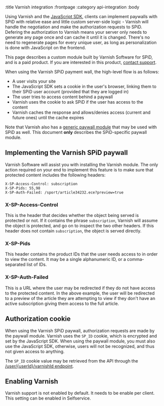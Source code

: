 :title Varnish integration
:frontpage
:category api-integration
:body

Using Varnish and the [JavaScript SDK](/sdks/javascript/), clients can implement
paywalls with SPiD with relative ease and little custom server-side logic -
Varnish will handle the negotiation and make the authorization requests to SPiD.
Defering the authorization to Varnish means your server only needs to generate
any page once and can cache it until it is changed. There's no need to
regenerate pages for every unique user, as long as personalization is done with
JavaScript on the frontend.

This page describes a custom module built by Varnish Software for SPiD, and is a
paid product. If you are interested in this product,
[contact support](mailto:schibstedaccount@schibsted.com).

When using the Varnish SPiD payment wall, the high-level flow is as follows:

- A user visits your site
- The JavaScript SDK sets a cookie in the user's browser, linking them to their
  SPiD user account (provided that they are logged in)
- The user tries to access content behind a paywall
- Varnish uses the cookie to ask SPiD if the user has access to the content
- Varnish caches the response and allows/denies access (current and future ones)
  until the cache expires

Note that Varnish also has a
[generic paywall module](https://www.varnish-software.com/product/varnish-paywall)
that may be used with SPiD as well. This document **only** describes the
SPiD-specific paywall module.

## Implementing the Varnish SPiD paywall

Varnish Software will assist you with installing the Varnish module. The only
action required on your end to implement this feature is to make sure that
protected content includes the following headers:

```text
X-SP-Access-Control: subscription
X-SP-Pids: 55,98
X-SP-Auth-Failed: /sport/article34232.ece?preview=true
```

### X-SP-Access-Control

This is the header that decides whether the object being served is protected or
not. If it contains the phrase `subscription`, Varnish will assume the object is
protected, and go on to inspect the two other headers. If this header does not
contain `subscription`, the object is served directly.

### X-SP-Pids

This header contains the product IDs that the user needs access to in order to
view the content. It may be a single alphanumeric ID, or a comma-separated list
of IDs.

### X-SP-Auth-Failed

This is a URL where the user may be redirected if they do not have access to the
protected content. In the above example, the user will be redirected to a
preview of the article they are attempting to view if they don't have an active
subscription giving them access to the full article.

## Authorization cookie

When using the Varnish SPiD paywall, authorization requests are made by the
paywall module. Varnish uses the `SP_ID` cookie, which is encrypted and set by
the JavaScript SDK. When using the paywall module, you must also use the
JavaScript SDK, otherwise, users will not be recognized, and thus not given
access to anything.

The `SP_ID` cookie value may be retrieved from the API through the
[/user/{userId}/varnishId endpoint](/endpoints/GET/user/{userId}/varnishId/).

## Enabling Varnish

Varnish support is not enabled by default. It needs to be enable per client.
This setting can be enabled in Selfservice.
